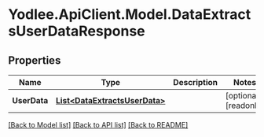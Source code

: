 # Yodlee.ApiClient.Model.DataExtractsUserDataResponse

## Properties

Name | Type | Description | Notes
------------ | ------------- | ------------- | -------------
**UserData** | [**List&lt;DataExtractsUserData&gt;**](DataExtractsUserData.md) |  | [optional] [readonly] 

[[Back to Model list]](../README.md#documentation-for-models) [[Back to API list]](../README.md#documentation-for-api-endpoints) [[Back to README]](../README.md)

